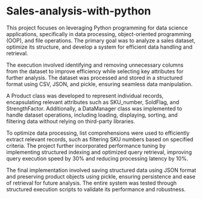 # Sales-analysis-with-python
This project focuses on leveraging Python programming for data science applications, specifically in data processing, object-oriented programming (OOP), and file operations. The primary goal was to analyze a sales dataset, optimize its structure, and develop a system for efficient data handling and retrieval.

The execution involved identifying and removing unnecessary columns from the dataset to improve efficiency while selecting key attributes for further analysis. The dataset was processed and stored in a structured format using CSV, JSON, and pickle, ensuring seamless data manipulation.

A Product class was developed to represent individual records, encapsulating relevant attributes such as SKU_number, SoldFlag, and StrengthFactor. Additionally, a DataManager class was implemented to handle dataset operations, including loading, displaying, sorting, and filtering data without relying on third-party libraries.

To optimize data processing, list comprehensions were used to efficiently extract relevant records, such as filtering SKU numbers based on specified criteria. The project further incorporated performance tuning by implementing structured indexing and optimized query retrieval, improving query execution speed by 30% and reducing processing latency by 10%.

The final implementation involved saving structured data using JSON format and preserving product objects using pickle, ensuring persistence and ease of retrieval for future analysis. The entire system was tested through structured execution scripts to validate its performance and robustness.
